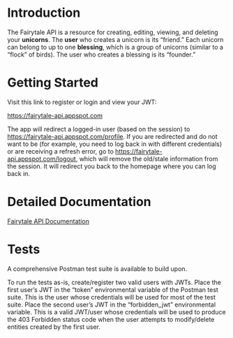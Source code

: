 # Introduction
The Fairytale API is a resource for creating, editing, viewing, and deleting your **unicorns**. The **user** who creates a unicorn is its “friend.” Each unicorn can belong to up to one **blessing**, which is a group of unicorns (similar to a “flock” of birds). The user who creates a blessing is its “founder.”

# Getting Started
Visit this link to register or login and view your JWT:

https://fairytale-api.appspot.com

The app will redirect a logged-in user (based on the session) to https://fairytale-api.appspot.com/profile. If you are redirected and do not want to be (for example, you need to log back in with different credentials) or are receiving a refresh error, go to https://fairytale-api.appspot.com/logout, which will remove the old/stale information from the session. It will redirect you back to the homepage where you can log back in.

# Detailed Documentation
[Fairytale API Documentation](https://docs.google.com/document/d/1MzdlSst8s7ivWjsGDqC9a11WcUkhlr97rzZNZe-5e48/)

# Tests
A comprehensive Postman test suite is available to build upon.

To run the tests as-is, create/register two valid users with JWTs. Place the first user’s JWT in the “token” environmental variable of the Postman test suite. This is the user whose credentials will be used for most of the test suite. Place the second user’s JWT in the “forbidden_jwt” environmental variable. This is a valid JWT/user whose credentials will be used to produce the 403 Forbidden status code when the user attempts to modify/delete entities created by the first user.
